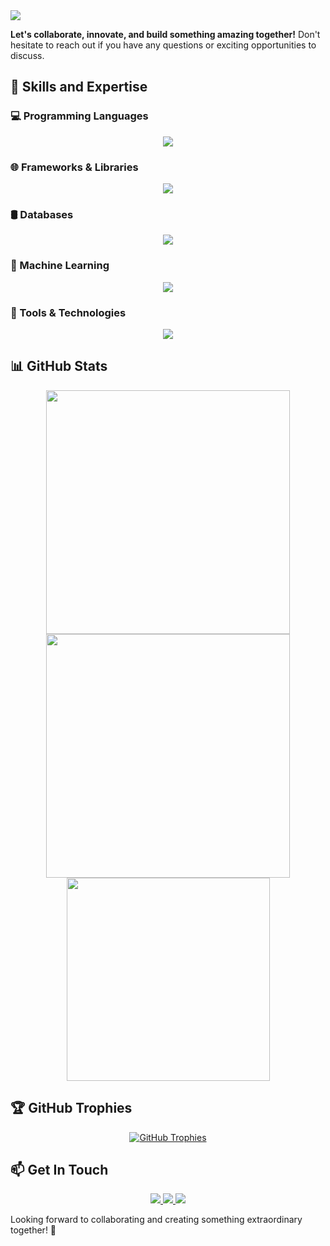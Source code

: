 <img src="https://readme-typing-svg.herokuapp.com/?font=Righteous&size=35&center=false&vCenter=true&width=600&height=70&duration=4000&lines=Hi+there!+👋;+I'm+Kitessa+Fikadu!+;A+passionate+full-stack+developer;" />

**Let's collaborate, innovate, and build something amazing together!** Don't hesitate to reach out if you have any questions or exciting opportunities to discuss.

## 🚀 Skills and Expertise  

### 💻 Programming Languages  
<p align="center">
    <img src="https://skillicons.dev/icons?i=python,javascript,typescript,dart,java,cpp" />
</p>

### 🌐 Frameworks & Libraries  
<p align="center">
    <img src="https://skillicons.dev/icons?i=tailwindcss,react,expressjs,nestjs,django,fastapi" />
</p>

### 🛢️ Databases
<p align="center">
    <img src="https://skillicons.dev/icons?i=mysql,postgresql,mongodb" />
</p>

### 🤖 Machine Learning  
<p align="center">
    <img src="https://skillicons.dev/icons?i=sklearn,tensorflow" />
</p>

### 🔧 Tools & Technologies  
<p align="center">
    <img src="https://skillicons.dev/icons?i=git,github,docker,sqlite,prisma,pycharm,vscode,anaconda,postman" />
</p>

## 📊 GitHub Stats  
<p align="center">
  <img width=390 src="https://github-readme-streak-stats.herokuapp.com/?user=kitessafikadu&theme=radical&border_radius=10" />
  <img width=390 src="https://github-readme-stats.vercel.app/api?username=kitessafikadu&show_icons=true&theme=radical&border_radius=10" />
  <img width=325 src="https://github-readme-stats.vercel.app/api/top-langs/?username=kitessafikadu&layout=compact&theme=radical&border_radius=10" />
</p>

## 🏆 GitHub Trophies
<p align="center">
  <a href="https://github.com/ryo-ma/github-profile-trophy">
    <img src="https://github-profile-trophy.vercel.app/?username=kitessafikadu&theme=radical&margin-w=15&margin-h=15&row=2&column=3" alt="GitHub Trophies" />
  </a>
</p>

## 📫 Get In Touch  
<p align="center">
  <a href="mailto:kitessafikadu@gmail.com">
    <img src="https://img.shields.io/badge/Email-D14836?style=for-the-badge&logo=gmail&logoColor=white" />
  </a>
  <a href="https://www.linkedin.com/in/kitessa-fikadu">
    <img src="https://img.shields.io/badge/LinkedIn-0077B5?style=for-the-badge&logo=linkedin&logoColor=white" />
  </a>
  <a href="https://t.me/ssafi_dev">
    <img src="https://img.shields.io/badge/Telegram-0088cc?style=for-the-badge&logo=telegram&logoColor=white" />
  </a>
</p>

Looking forward to collaborating and creating something extraordinary together! 🚀  
